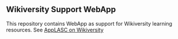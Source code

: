 ## Wikiversity Support WebApp
This repository contains WebApp as support for Wikiversity learning resources.
See [AppLASC on Wikiversity](https://en.wikiversity.orh/wiki/AppLSAC)
 

